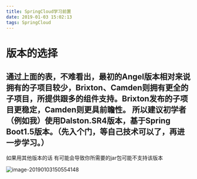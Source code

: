 ```yaml
---
title: SpringCloud学习前置
date: 2019-01-03 15:02:13
tags: SpringCloud
---
```


# 版本的选择
通过上面的表，不难看出，最初的Angel版本相对来说拥有的子项目较少，Brixton、Camden则拥有更全的子项目，所提供跟多的组件支持。Brixton发布的子项目更稳定，Camden则更具前瞻性。 
所以建议初学者（例如我）使用Dalston.SR4版本，基于Spring Boot1.5版本。（先入个门，等自己技术可以了，再进一步学习。）
--------------------- 



如果用其他版本的话 有可能会导致你所需要的jar包可能不支持该版本

![image-20190103150554148](/img/2019-1-3/springCloud.png)